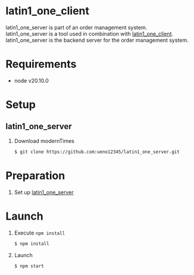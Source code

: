 # latin1_one_client
latin1_one_server is part of an order management system.<br>
latin1_one_server is a tool used in combination with [latin1_one_client](https://github.com:ueno12345/latin1_one_client.git).<br>
latin1_one_server is the backend server for the order management system.

# Requirements
+ node v20.10.0

# Setup
## latin1_one_server
1. Download modernTimes
   ```bash
   $ git clone https://github.com:ueno12345/latin1_one_server.git
   ```

# Preparation
1. Set up [latin1_one_server](https://github.com:ueno12345/latin1_one_server.git)

# Launch
1. Execute `npm install`
   ```bash
   $ npm install
   ```
2. Launch
   ```bash
   $ npm start
   ```
